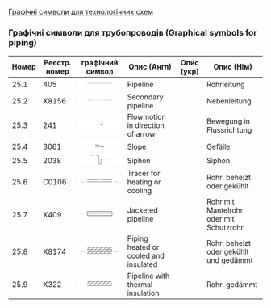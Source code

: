 [Графічні символи для технологічних схем](symbols.md)

### Графічні символи для трубопроводів (Graphical symbols for piping)

| Номер | Реєстр. номер | графічний символ                                             | Опис (Англ)                           | Опис (укр) | Опис (Нім)                              |
| ----- | ------------- | ------------------------------------------------------------ | ------------------------------------- | ---------- | --------------------------------------- |
| 25.1  | 405           | ![Rohrleitung](media/Pipeline.png)                           | Pipeline                              |            | Rohrleitung                             |
| 25.2  | X8156         | ![Nebenleitung](media/Secondary_pipeline.png)                | Secondary pipeline                    |            | Nebenleitung                            |
| 25.3  | 241           | ![Bewegung in Flussrichtung](media/Flowmotion_in_direction_of_arrow.png) | Flowmotion in direction of arrow      |            | Bewegung in Flussrichtung               |
| 25.4  | 3061          | ![Gefälle](media/Slope.png)                                  | Slope                                 |            | Gefälle                                 |
| 25.5  | 2038          | ![Siphon](media/Siphon.png)                                  | Siphon                                |            | Siphon                                  |
| 25.6  | C0106         | ![Rohr, beheizt oder gekühlt](media/Tracer_for_heating_or_cooling.png) | Tracer for heating or cooling         |            | Rohr, beheizt oder gekühlt              |
| 25.7  | X409          | ![Rohr mit Mantelrohr oder mit Schutzrohr](media/Jacked_pipeline.png) | Jacketed pipeline                     |            | Rohr mit Mantelrohr oder mit Schutzrohr |
| 25.8  | X8174         | ![Rohr, beheizt oder gekühlt und gedämmt](media/Piping_heated_or_cooled_and_insulated.png) | Piping heated or cooled and insulated |            | Rohr, beheizt oder gekühlt und gedämmt  |
| 25.9  | X322          | ![Rohr, gedämmt](media/Pipeline_with_thermal_insulation.png) | Pipeline with thermal insulation      |            | Rohr, gedämmt                           |